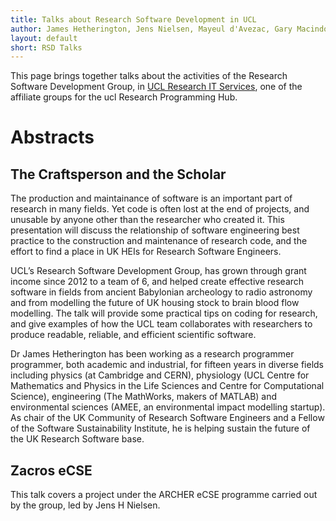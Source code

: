 ```yaml
---
title: Talks about Research Software Development in UCL 
author: James Hetherington, Jens Nielsen, Mayeul d'Avezac, Gary Macindoe, Raquel Alegre, and Sinan Shi
layout: default
short: RSD Talks
---
```


This page brings together talks about the activities of the 
Research Software Development Group, in [UCL Research IT Services](http://ucl.ac.uk/rits),
one of the affiliate groups for the ucl Research Programming Hub.

Abstracts
=========

The Craftsperson and the Scholar
--------------------------------

The production and maintainance of software is an important part of
research in many fields. Yet code is often lost at the end of projects,
and unusable by anyone other than the researcher who created it.
This presentation will discuss the relationship
of software engineering best practice to the construction and
maintenance of research code, and the effort to find a place in UK HEIs
for Research Software Engineers. 

UCL’s Research Software Development Group,
has grown through grant income since 2012 
to a team of 6, and helped create effective research software in fields from ancient
Babylonian archeology to radio astronomy and from modelling the future
of UK housing stock to brain blood flow modelling. 
The talk will provide some practical tips on
coding for research, and give
examples of how the UCL team collaborates with researchers to produce
readable, reliable, and efficient scientific software.

Dr James Hetherington has been working as a research programmer
programmer, both academic and industrial, for fifteen years
in diverse fields including physics (at Cambridge and CERN),
physiology (UCL Centre for Mathematics and Physics in the Life Sciences and 
Centre for Computational Science), engineering 
(The MathWorks, makers of MATLAB) and environmental sciences 
(AMEE, an environmental impact modelling startup). As chair of the UK
Community of Research Software Engineers and a Fellow of the
Software Sustainability Institute, he is helping sustain the future of
the UK Research Software base.

Zacros eCSE
-----------

This talk covers a project under the ARCHER eCSE programme carried out by the group,
led by Jens H Nielsen.

